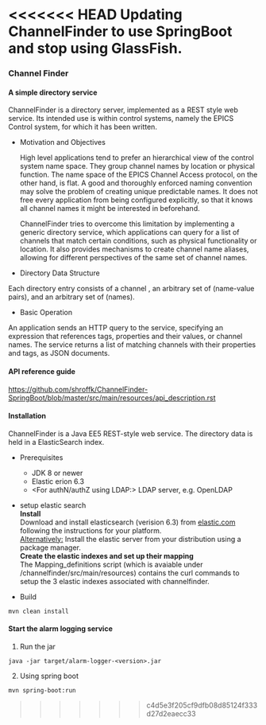 <<<<<<< HEAD
Updating ChannelFinder to use SpringBoot and stop using GlassFish.
=======

### Channel Finder

#### A simple directory service


  ChannelFinder is a directory server, implemented as a REST style web service.
Its intended use is within control systems, namely the EPICS Control system, for which it has been written.

* Motivation and Objectives

  High level applications tend to prefer an hierarchical view of the control system name space.
They group channel names by location or physical function. The name space of the EPICS Channel Access protocol,
on the other hand, is flat. A good and thoroughly enforced naming convention may solve the problem of creating
unique predictable names. It does not free every application from being configured explicitly,
so that it knows all channel names it might be interested in beforehand.

  ChannelFinder tries to overcome this limitation by implementing a generic directory service,
which applications can query for a list of channels that match certain conditions,
such as physical functionality or location. It also provides mechanisms to create channel name aliases,
allowing for different perspectives of the same set of channel names.

* Directory Data Structure

 Each directory entry consists of a channel <name>, an arbitrary set of <properties> (name-value pairs),
and an arbitrary set of <tags> (names).

* Basic Operation

 An application sends an HTTP query to the service, specifying an expression that references tags,
properties and their values, or channel names. The service returns a list of matching channels with their
properties and tags, as JSON documents.


#### API reference guide

https://github.com/shroffk/ChannelFinder-SpringBoot/blob/master/src/main/resources/api_description.rst

#### Installation

ChannelFinder is a Java EE5 REST-style web service. The directory data is held in
a ElasticSearch index.

* Prerequisites

  * JDK 8 or newer
  * Elastic erion 6.3
  * <For authN/authZ using LDAP:> LDAP server, e.g. OpenLDAP

* setup elastic search  
  **Install**  
  Download and install elasticsearch (verision 6.3) from [elastic.com](https://www.elastic.co/downloads/past-releases/elasticsearch-6-3-1)  
  following the instructions for your platform.\
  <Alternatively:> Install the elastic server from your distribution using a package manager.  
  **Create the elastic indexes and set up their mapping**  
  The Mapping_definitions script (which is avaiable under /channelfinder/src/main/resources) contains the curl commands to setup the 3 elastic indexes associated with channelfinder. 

* Build 
```
mvn clean install
``` 

#### Start the alarm logging service

1. Run the jar

```
java -jar target/alarm-logger-<version>.jar
```

2. Using spring boot  

```
mvn spring-boot:run
```
>>>>>>> c4d5e3f205cf9dfb08d85124f333d27d2eaecc33
